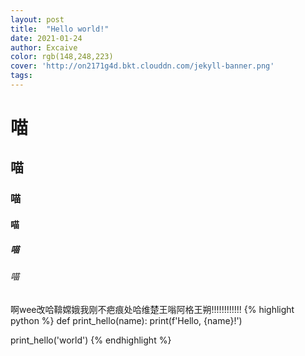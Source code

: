 ```yaml
---
layout: post
title:  "Hello world!"
date: 2021-01-24
author: Excaive
color: rgb(148,248,223)
cover: 'http://on2171g4d.bkt.clouddn.com/jekyll-banner.png'
tags: 
---
```

# 喵
## 喵
### 喵
#### 喵
##### 喵
###### 喵
啊wee改哈鞥嫦娥我刚不疤痕处哈维楚王嗡阿格王朔!!!!!!!!!!!!
{% highlight python %}
def print_hello(name):
    print(f'Hello, {name}!')

print_hello('world')
{% endhighlight %}
